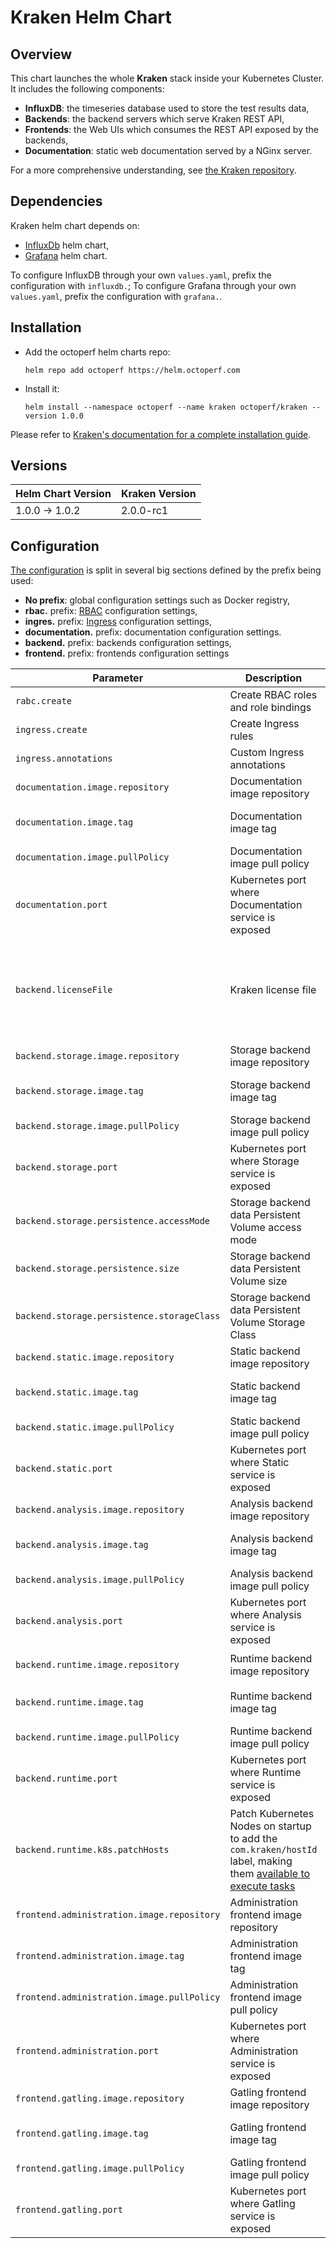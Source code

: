 # Kraken Helm Chart

## Overview

This chart launches the whole **Kraken** stack inside your Kubernetes Cluster. It includes the following components:

- **InfluxDB**: the timeseries database used to store the test results data,
- **Backends**: the backend servers which serve Kraken REST API,
- **Frontends**: the Web UIs which consumes the REST API exposed by the backends,
- **Documentation**: static web documentation served by a NGinx server.

For a more comprehensive understanding, see [the Kraken repository](https://github.com/OctoPerf/kraken#run-the-application-from-the-source-code).

## Dependencies

Kraken helm chart depends on:
 
 * [InfluxDb](https://github.com/elastic/helm-charts/tree/master/influxdb) helm chart,
 * [Grafana](https://github.com/elastic/helm-charts/tree/master/grafana) helm chart.
 
To configure InfluxDB through your own `values.yaml`, prefix the configuration with `influxdb.`; To configure Grafana through your own `values.yaml`, prefix the configuration with `grafana.`. 

## Installation

* Add the octoperf helm charts repo:

  ```
  helm repo add octoperf https://helm.octoperf.com
  ```
 
* Install it:

  ```
  helm install --namespace octoperf --name kraken octoperf/kraken --version 1.0.0
  ```

Please refer to [Kraken's documentation for a complete installation guide](http://kraken.octoperf.com/install/kubernetes/).

## Versions

| Helm Chart Version | Kraken Version |
| ------ | ------ |
| 1.0.0 -> 1.0.2 | 2.0.0-rc1 |

## Configuration

[The configuration](https://github.com/OctoPerf/helm-charts/blob/master/kraken/values.yaml) is split in several big sections defined by the prefix being used:

- **No prefix**: global configuration settings such as Docker registry,
- **rbac.** prefix: [RBAC](https://kubernetes.io/docs/reference/access-authn-authz/rbac/) configuration settings,
- **ingres.** prefix: [Ingress](https://kubernetes.io/docs/concepts/services-networking/ingress/) configuration settings,
- **documentation.** prefix: documentation configuration settings.
- **backend.** prefix: backends configuration settings,
- **frontend.** prefix: frontends configuration settings

| Parameter | Description | Default |
| ----------|-------------|---------|
| `rabc.create` | Create RBAC roles and role bindings | `true` |
| `ingress.create` | Create Ingress rules | `true` |
| `ingress.annotations` | Custom Ingress annotations | `{}}` |
| `documentation.image.repository` | Documentation image repository | `octoperf/kraken-documentation` |
| `documentation.image.tag` | Documentation image tag | Depends on the [Kraken helm chart version](#versions) |
| `documentation.image.pullPolicy` | Documentation image pull policy | `IfNotPresent` |
| `documentation.port` | Kubernetes port where Documentation service is exposed | `80` |
| `backend.licenseFile` | Kraken license file | `nil` The unlicensed version of Kraken allows you to execute tasks on only one Kubernetes Node |
| `backend.storage.image.repository` | Storage backend image repository | `octoperf/kraken-storage` |
| `backend.storage.image.tag` | Storage backend image tag | Depends on the [Kraken helm chart version](#versions) |
| `backend.storage.image.pullPolicy` | Storage backend image pull policy | `IfNotPresent` |
| `backend.storage.port` | Kubernetes port where Storage service is exposed | `8080` |
| `backend.storage.persistence.accessMode` | Storage backend data Persistent Volume access mode | `ReadWriteOnce` |
| `backend.storage.persistence.size` | Storage backend data Persistent Volume size | `8Gi` |
| `backend.storage.persistence.storageClass` | Storage backend data Persistent Volume Storage Class | `nil` |
| `backend.static.image.repository` | Static backend image repository | `octoperf/kraken-static` |
| `backend.static.image.tag` | Static backend image tag | Depends on the [Kraken helm chart version](#versions) |
| `backend.static.image.pullPolicy` | Static backend image pull policy | `IfNotPresent` |
| `backend.static.port` | Kubernetes port where Static service is exposed | `80` |
| `backend.analysis.image.repository` | Analysis backend image repository | `octoperf/kraken-analysis` |
| `backend.analysis.image.tag` | Analysis backend image tag | Depends on the [Kraken helm chart version](#versions) |
| `backend.analysis.image.pullPolicy` | Analysis backend image pull policy | `IfNotPresent` |
| `backend.analysis.port` | Kubernetes port where Analysis service is exposed | `8081` |
| `backend.runtime.image.repository` | Runtime backend image repository | `octoperf/kraken-ee-runtime-kubernetes` |
| `backend.runtime.image.tag` | Runtime backend image tag | Depends on the [Kraken helm chart version](#versions) |
| `backend.runtime.image.pullPolicy` | Runtime backend image pull policy | `IfNotPresent` |
| `backend.runtime.port` | Kubernetes port where Runtime service is exposed | `8082` |
| `backend.runtime.k8s.patchHosts` | Patch Kubernetes Nodes on startup to add the `com.kraken/hostId` label, making them [available to execute tasks](http://kraken.octoperf.com/administration/hosts-table/) | `true` |
| `frontend.administration.image.repository` | Administration frontend image repository | `octoperf/kraken-administration-ui` |
| `frontend.administration.image.tag` | Administration frontend image tag | Depends on the [Kraken helm chart version](#versions) |
| `frontend.administration.image.pullPolicy` | Administration frontend image pull policy | `IfNotPresent` |
| `frontend.administration.port` | Kubernetes port where Administration service is exposed | `80` |
| `frontend.gatling.image.repository` | Gatling frontend image repository | `octoperf/kraken-gatling-ui` |
| `frontend.gatling.image.tag` | Gatling frontend image tag | Depends on the [Kraken helm chart version](#versions) |
| `frontend.gatling.image.pullPolicy` | Gatling frontend image pull policy | `IfNotPresent` |
| `frontend.gatling.port` | Kubernetes port where Gatling service is exposed | `80` |
